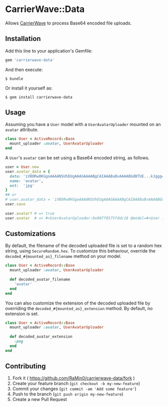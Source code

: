 # CarrierWave::Data

Allows [CarrierWave](https://github.com/carrierwaveuploader/carrierwave) to process Base64 encoded file uploads.

## Installation

Add this line to your application's Gemfile:

```ruby
gem 'carrierwave-data'
```

And then execute:

    $ bundle

Or install it yourself as:

    $ gem install carrierwave-data

## Usage

Assuming you have a `User` model with a `UserAvatarUploader` mounted on an `avatar` attribute.

```ruby
class User < ActiveRecord::Base
  mount_uploader :avatar, UserAvatarUploader
end
```

A `User`'s `avatar` can be set using a Base64 encoded string, as follows.

```ruby
user = User.new
user.avatar_data = {
  data: 'iVBORw0KGgoAAAANSUhEUgAAAGAAAABgCAIAAABuBvAAAABGdBTUE...kJggg==',
  name: 'avatar',
  ext:  'jpg'
}
## or
# user.avatar_data = 'iVBORw0KGgoAAAANSUhEUgAAAGAAAABgCAIAAABuBvAAAABGdBTUE...kJggg=='
user.save
    
user.avatar? # => true
user.avatar  # => #<UserAvatarUploader:0x007f9575fddc18 @model=#<User id: 1, avatar: "2d45cced04356fcfac278ef06f76d567">, @mounted_as=:avatar, ...>
````

## Customizations

By default, the filename of the decoded uploaded file is set to a random hex string, using `SecureRandom.hex`. To customize this behaviour, override the `decoded_#{mounted_as}_filename` method on your model.

```ruby
class User < ActiveRecord::Base
  mount_uploader :avatar, UserAvatarUploader
  
  def decoded_avatar_filename
    'avatar'
  end
end
```

You can also customize the extension of the decoded uploaded file by overriding the `decoded_#{mounted_as}_extension` method. By default, no extension is set.

```ruby
class User < ActiveRecord::Base
  mount_uploader :avatar, UserAvatarUploader
    
  def decoded_avatar_extension
    :png
  end
end
```

## Contributing

1. Fork it ( https://github.com/RaMin0/carrierwave-data/fork )
2. Create your feature branch (`git checkout -b my-new-feature`)
3. Commit your changes (`git commit -am 'Add some feature'`)
4. Push to the branch (`git push origin my-new-feature`)
5. Create a new Pull Request
